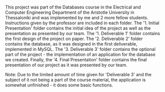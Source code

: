 This project was part of the Databases course in the Electrical and Computer Engineering Department of the Aristotle University in Thessaloniki and was implemented by me and 2 more fellow students. 
Instructions given by the professor are included in each folder. The '1. Initial Presentation' folder contains the initial idea of the project as well as the presentation as presented by our team.
The '1. Deliverable 1' folder contains the first design of the project on paper. The '2. Deliverable 2' folder contains the database, as it was designed in the first deliverable, implemented in MySQL.
The '3. Deliverable 3' folder contains the optional part of the project - the implementation of an application for the database we created. 
Finally, the '4. Final Presentation' folder contains the final presentation of our project as it was presented by our team. 

Note: Due to the limited amount of time given for 'Deliverable 3' and the subject of it not being a part of the course material, the application is somewhat unfinished - it does some basic functions.
